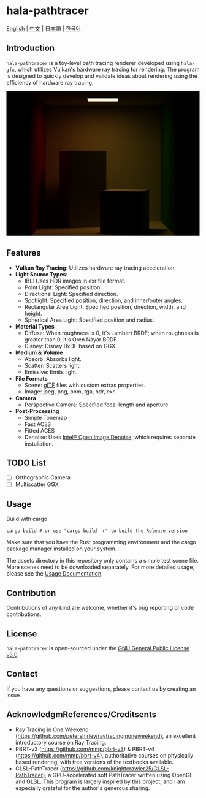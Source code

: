 # hala-pathtracer

[English](README.md) | [中文](README_CN.md) | [日本語](README_JP.md) | [한국어](README_KO.md)

## Introduction
`hala-pathtracer` is a toy-level path tracing renderer developed using `hala-gfx`, which utilizes Vulkan's hardware ray tracing for rendering.
The program is designed to quickly develop and validate ideas about rendering using the efficiency of hardware ray tracing.

![Image 1](docs/images/cornell-box.png)

## Features
- **Vulkan Ray Tracing**: Utilizes hardware ray tracing acceleration.
- **Light Source Types**:
  - IBL: Uses HDR images in exr file format.
  - Point Light: Specified position.
  - Directional Light: Specified direction.
  - Spotlight: Specified position, direction, and inner/outer angles.
  - Rectangular Area Light: Specified position, direction, width, and height.
  - Spherical Area Light: Specified position and radius.
- **Material Types**
  - Diffuse: When roughness is 0, it's Lambert BRDF; when roughness is greater than 0, it's Oren Nayar BRDF.
  - Disney: Disney BxDF based on GGX.
- **Medium & Volume**
  - Absorb: Absorbs light.
  - Scatter: Scatters light.
  - Emissive: Emits light.
- **File Formats**
  - Scene: [glTF](https://www.khronos.org/gltf/) files with custom extras properties.
  - Image: jpeg, png, pnm, tga, hdr, exr
- **Camera**
  - Perspective Camera: Specified focal length and aperture.
- **Post-Processing**
  - Simple Tonemap
  - Fast ACES
  - Fitted ACES
  - Denoise: Uses [Intel® Open Image Denoise](https://www.openimagedenoise.org/), which requires separate installation.

## TODO List
- [ ] Orthographic Camera
- [ ] Multiscatter GGX

## Usage
Build with cargo

```shell
cargo build # or use "cargo build -r" to build the Release version
```

Make sure that you have the Rust programming environment and the cargo package manager installed on your system.

The assets directory in this repository only contains a simple test scene file. More scenes need to be downloaded separately. For more detailed usage, please see the [Usage Documentation](docs/HOW_TO.md).

## Contribution
Contributions of any kind are welcome, whether it's bug reporting or code contributions.

## License
`hala-pathtracer` is open-sourced under the [GNU General Public License v3.0](LICENSE).

## Contact
If you have any questions or suggestions, please contact us by creating an issue.

## AcknowledgmReferences/Creditsents
- Ray Tracing in One Weekend (https://github.com/petershirley/raytracinginoneweekend), an excellent introductory course on Ray Tracing.
- PBRT-v3 (https://github.com/mmp/pbrt-v3) & PBRT-v4 (https://github.com/mmp/pbrt-v4), authoritative courses on physically based rendering, with free versions of the textbooks available.
- GLSL-PathTracer (https://github.com/knightcrawler25/GLSL-PathTracer), a GPU-accelerated soft PathTracer written using OpenGL and GLSL. This program is largely inspired by this project, and I am especially grateful for the author's generous sharing.